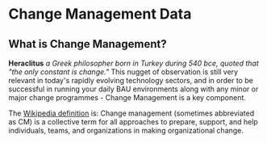 # Change Management Data

## What is Change Management?

**Heraclitus** _a Greek philosopher born in Turkey during 540 bce, quoted that "the only constant is change."_  This nugget of observation is still very relevant in today's rapidly evolving technology sectors, and in order to be successful in running your daily BAU environments along with any minor or major change programmes - Change Management is a key component.

The [Wikipedia definition](https://en.wikipedia.org/wiki/Change_management) is: Change management (sometimes abbreviated as CM) is a collective term for all approaches to prepare, support, and help individuals, teams, and organizations in making organizational change. 


